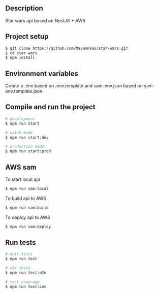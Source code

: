 ## Description

Star wars api based on NestJS + AWS

## Project setup

```bash
$ git clone https://github.com/Mavannkas/star-wars.git
$ cd star-wars
$ npm install
```

## Environment variables

Create a .env based on .env.template and sam-env.json based on sam-env.template.json

## Compile and run the project

```bash
# development
$ npm run start

# watch mode
$ npm run start:dev

# production mode
$ npm run start:prod
```

## AWS sam

To start local api

```bash
$ npm run sam:local
```

To build api to AWS
```bash
$ npm run sam:build
```

To deploy api to AWS
```bash
$ npm run sam:deploy
```
## Run tests

```bash
# unit tests
$ npm run test

# e2e tests
$ npm run test:e2e

# test coverage
$ npm run test:cov
```
